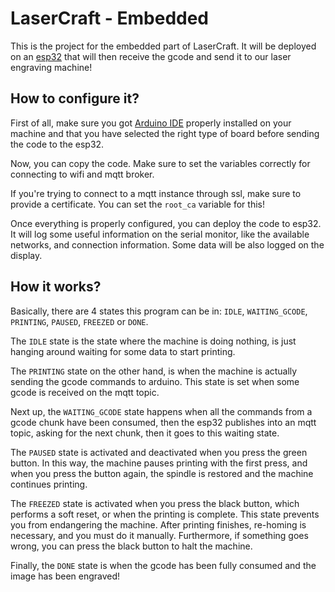 # LaserCraft - Embedded
This is the project for the embedded part of LaserCraft. It will be deployed on
an [esp32](https://en.wikipedia.org/wiki/ESP32) that will then receive the gcode
and send it to our laser engraving machine!


## How to configure it?
First of all, make sure you got [Arduino IDE](https://www.arduino.cc/en/software) properly installed on your
machine and that you have selected the right type of board before sending the
code to the esp32.

Now, you can copy the code. Make sure to set the variables correctly for
connecting to wifi and mqtt broker.

If you're trying to connect to a mqtt instance through ssl, make sure to provide
a certificate. You can set the `root_ca` variable for this!

Once everything is properly configured, you
can deploy the code to esp32. It will log some useful information on the serial
monitor, like the available networks, and connection information. Some data will
be also logged on the display.


## How it works?
Basically, there are 4 states this program can be in: `IDLE`, `WAITING_GCODE`,
`PRINTING`, `PAUSED`, `FREEZED` or `DONE`. 

The `IDLE` state is the state where the machine is doing nothing, is just
hanging around waiting for some data to start printing.

The `PRINTING` state on the other hand, is when the machine is actually sending
the gcode commands to arduino. This state is set when some gcode is received on
the mqtt topic.

Next up, the `WAITING_GCODE` state happens when all the commands from a gcode
chunk have been consumed, then the esp32 publishes into an mqtt topic, asking
for the next chunk, then it goes to this waiting state.

The `PAUSED` state is activated and deactivated when you press the green button. 
In this way, the machine pauses printing with the first press, and when you press
the button again, the spindle is restored and the machine continues printing.

The `FREEZED` state is activated when you press the black button, which performs 
a soft reset, or when the printing is complete. This state prevents you from endangering
the machine. After printing finishes, re-homing is necessary, and you must do it manually.
Furthermore, if something goes wrong, you can press the black button to halt the machine. 

Finally, the `DONE` state is when the gcode has been fully consumed and the
image has been engraved!

